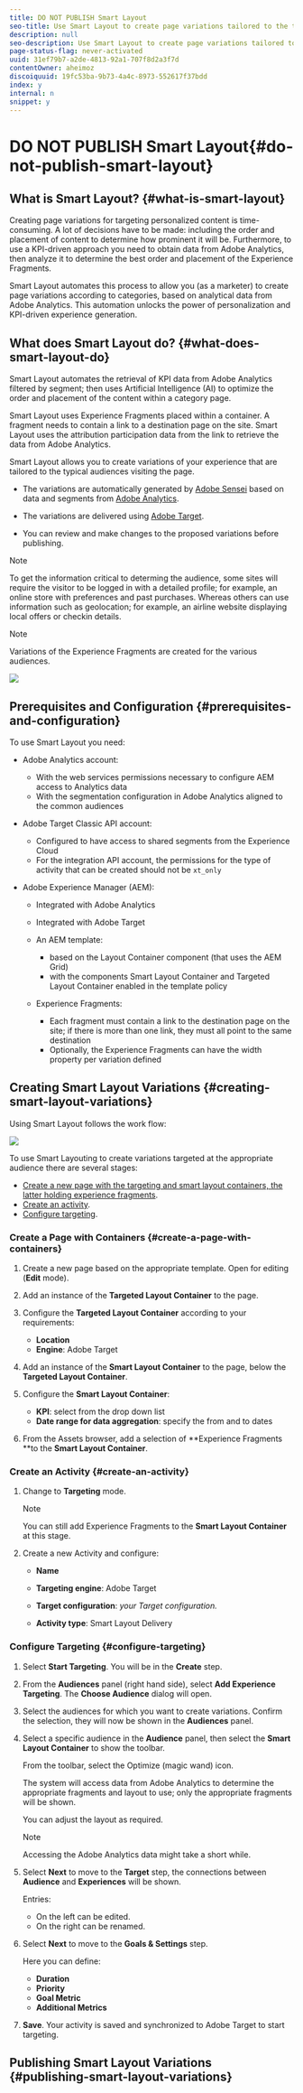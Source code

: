 ```yaml
---
title: DO NOT PUBLISH Smart Layout
seo-title: Use Smart Layout to create page variations tailored to the typical audiences visiting the page.
description: null
seo-description: Use Smart Layout to create page variations tailored to the typical audiences visiting the page.
page-status-flag: never-activated
uuid: 31ef79b7-a2de-4813-92a1-707f8d2a3f7d
contentOwner: aheimoz
discoiquuid: 19fc53ba-9b73-4a4c-8973-552617f37bdd
index: y
internal: n
snippet: y
---
```


# DO NOT PUBLISH Smart Layout{#do-not-publish-smart-layout}

<!--
Comment Type: remark
Last Modified By: Alison Heimoz (aheimoz)
Last Modified Date: 2018-11-28T07:27:23.806-0500
<p>This page is not tagged (as otherwise it breaks the Help Container page)<br /> </p>
-->

<!--
Comment Type: remark
Last Modified By: Alison Heimoz (aheimoz)
Last Modified Date: 2018-11-08T05:38:12.145-0500
<p>Test page (nightly)</p>
<ul>
<li>http://qa-fluidxp-snapshot.corp.adobe.com:4602/smartlayout_test/sites.html/content/smartlayout</li>
</ul>
-->

<!--
Comment Type: remark
Last Modified By: Alison Heimoz (aheimoz)
Last Modified Date: 2018-11-05T03:12:05.329-0500
<p>See</p>
<ul>
<li>/Users/aheimoz/WiP/SmartLayout/DemoScriptAndTest.odt</li>
</ul>
-->

<!--
Comment Type: remark
Last Modified By: Alison Heimoz (aheimoz)
Last Modified Date: 2018-11-08T05:38:32.935-0500
<p><strong>what to install:</strong></p>
<ul>
<li>https://www.adobeprerelease.com/beta/F915BBE2-0DFE-45C4-D89D-E092EF684B22
<ul>
<li>Installation on DEV environment
<ul>
<li>Use with AEM <a href="https://www.adobeaemcloud.com/content/marketplace/marketplaceProxy.html?packagePath=/content/companies/public/adobe/packages/cq640/servicepack/AEM-6.4.2.0">6.4 SP2</a> with sample content </li>
<li>Install cq-6.4.0-featurepack-24238-0.1.2.zip (see Download section below) using PackageManager that contains the feature and a demo</li>
</ul> </li>
</ul> </li>
<li>https://wiki.corp.adobe.com/display/DMSArchitecture/KT+-+Smart+Layout
<ul>
<li>Installation
<ul>
<li>Use with AEM <a href="https://artifactory.corp.adobe.com/artifactory/maven-aem-release-local/com/adobe/cq/aem-service-pkg/6.4.2-load8/aem-service-pkg-6.4.2-load8.zip">6.4 SP2</a>.</li>
<li>Install <a href="https://artifactory.corp.adobe.com/artifactory/maven-aem-release-local/com/adobe/cq/feature/cq-6.4.0-featurepack-24238/">NPR-24238</a>.</li>
<li>Install <a href="https://artifactory.corp.adobe.com/artifactory/maven-aem-release-local/com/adobe/cq/smartlayout-it-common-content/">demo package</a> - only for demos not for limited beta participants! - this connects with Analytics and Target demo accounts.</li>
</ul> </li>
</ul> </li>
</ul>
-->

## What is Smart Layout? {#what-is-smart-layout}

Creating page variations for targeting personalized content is time-consuming. A lot of decisions have to be made: including the order and placement of content to determine how prominent it will be. Furthermore, to use a KPI-driven approach you need to obtain data from Adobe Analytics, then analyze it to determine the best order and placement of the Experience Fragments.

Smart Layout automates this process to allow you (as a marketer) to create page variations according to categories, based on analytical data from Adobe Analytics. This automation unlocks the power of personalization and KPI-driven experience generation.

<!--
Comment Type: remark
Last Modified By: Alison Heimoz (aheimoz)
Last Modified Date: 2018-11-28T08:06:55.862-0500
<p>consider merging<br /> </p>
-->

<!--
Comment Type: draft

<p>Using attribution participation data to optimize personalize pages is a great way to increase relevance and customer engagements. Currently, the process of obtaining and analyzing the attribution participation data and using that to inform the creation of layout variations is a unsustainable effort that requires data science expertise and at lot of manual layout work.</p>
-->

<!--
Comment Type: draft

<p>The goal of Smart Layout is to democratize the access to this process by automating the process of fetching attribution participation data from Adobe Analytics for relevant audiences and optimizing the placement of experience fragments, which allows the marketer to create category page variations that are based on a data at scale.</p>
-->

## What does Smart Layout do? {#what-does-smart-layout-do}

Smart Layout automates the retrieval of KPI data from Adobe Analytics filtered by segment; then uses Artificial Intelligence (AI) to optimize the order and placement of the content within a category page.

Smart Layout uses Experience Fragments placed within a container. A fragment needs to contain a link to a destination page on the site. Smart Layout uses the attribution participation data from the link to retrieve the data from Adobe Analytics.

<!--
Comment Type: remark
Last Modified By: Alison Heimoz (aheimoz)
Last Modified Date: 2018-11-05T07:47:10.915-0500
<p><strong>Digital Attribution</strong> Methodologies. <strong>Attribution</strong> is the process of identifying a set of user actions (“events”) across screens and touch points that contribute in some manner to a desired outcome, and then assigning value to each of these events.</p>
<p>A <strong>participation metric</strong> is a visit based <strong>metric</strong> that assigns full credit from success events to all values of a variable. In simple words, it allows you to determine which pages, campaigns or any other custom variable values are contributing most to your site's success.</p>
<p>In marketing, <strong>attribution</strong> is the identification of a set of user actions ("events" or "touchpoints") that contribute in some manner to a desired outcome, and then the assignment of a value to each of these events.</p>
-->

<!--
Comment Type: remark
Last Modified By: Alison Heimoz (aheimoz)
Last Modified Date: 2018-11-16T03:11:50.412-0500
<p>does the user create the variations, or does AEM?:</p>
<ul>
<li>Smart Layout allows you to create variations</li>
<li>the variations are automatically generated</li>
</ul>
<div>
Can the user manually create variations of this sort? Would they want to?
<br />
</div>
-->

Smart Layout allows you to create variations of your experience that are tailored to the typical audiences visiting the page.

* The variations are automatically generated by [Adobe Sensei](https://www.adobe.com/sensei.html) based on data and segments from [Adobe Analytics](https://www.adobe.com/analytics/adobe-analytics.html).

* The variations are delivered using [Adobe Target](https://www.adobe.com/marketing/target.html).
* You can review and make changes to the proposed variations before publishing.

<!--
Comment Type: remark
Last Modified By: Alison Heimoz (aheimoz)
Last Modified Date: 2018-11-13T03:37:02.670-0500
<p>do the use cases in the following note work?</p>
-->

>[!NOTE]
>
>To get the information critical to determing the audience, some sites will require the visitor to be logged in with a detailed profile; for example, an online store with preferences and past purchases. Whereas others can use information such as geolocation; for example, an airline website displaying local offers or checkin details.

>[!NOTE]
>
>Variations of the Experience Fragments are created for the various audiences.

![](assets/SL-02-Architecture.png) 

## Prerequisites and Configuration {#prerequisites-and-configuration}

<!--
Comment Type: remark
Last Modified By: Alison Heimoz (aheimoz)
Last Modified Date: 2018-11-02T02:37:26.972-0400
<p>Might need to be relocated, depending on whether this is FP or GA docs.</p>
-->

<!--
Comment Type: remark
Last Modified By: Alison Heimoz (aheimoz)
Last Modified Date: 2018-11-02T02:47:09.351-0400
<p>Adobe Target needs to be configured to have access to shared segments from the Experience Cloud</p>
<ul>
<li><strong><em>this requirement will be removed in future version for customers that have Adobe Target Premium</em></strong></li>
</ul>
-->

<!--
Comment Type: remark
Last Modified By: Alison Heimoz (aheimoz)
Last Modified Date: 2018-11-05T02:58:00.300-0500
<p>Are the experience fragments tagged as being appropriate to a specific audience?</p>
<p>Or does SL parse the text for key terms?</p>
<p>Or.....something Analytics and/or Targeting?</p>
-->

<!--
Comment Type: remark
Last Modified By: Alison Heimoz (aheimoz)
Last Modified Date: 2018-11-13T02:11:35.825-0500
<ul>
<li>Demo package - Smart Layout Testing<br />
<ul>
<li>food-network pages - purpose?</li>
<li>XF-pages - purpose?</li>
</ul> </li>
</ul>
-->

To use Smart Layout you need:

* Adobe Analytics account:

    * With the web services permissions necessary to configure AEM access to Analytics data
    * With the segmentation configuration in Adobe Analytics aligned to the common audiences

* Adobe Target Classic API account:

    * Configured to have access to shared segments from the Experience Cloud  
    * For the integration API account, the permissions for the type of activity that can be created should not be `xt_only`

* Adobe Experience Manager (AEM):

    * Integrated with Adobe Analytics
    * Integrated with Adobe Target
    * An AEM template:

        * based on the Layout Container component (that uses the AEM Grid)
        * with the components Smart Layout Container and Targeted Layout Container enabled in the template policy

    * Experience Fragments:

        * Each fragment must contain a link to the destination page on the site; if there is more than one link, they must all point to the same destination
        * Optionally, the Experience Fragments can have the width property per variation defined

## Creating Smart Layout Variations {#creating-smart-layout-variations}

<!--
Comment Type: remark
Last Modified By: Alison Heimoz (aheimoz)
Last Modified Date: 2018-11-16T03:29:10.513-0500
<p>What's the purpose of variations in this context?</p>
<ul>
<li>different audiences?</li>
<li>different channels?</li>
<li>both?</li>
</ul>
<div>
How does Smart Layouting consider/select from the various variations? Or does the user have to configure each?
<br />
</div>
-->

Using Smart Layout follows the work flow:

![](assets/SL-01-MVPWorkflow.png)

To use Smart Layouting to create variations targeted at the appropriate audience there are several stages:

* [Create a new page with the targeting and smart layout containers, the latter holding experience fragments](/sites/authoring/using/smart-layout.html?cq_ck=1542091597887#CreateaPagewithContainers).
* [Create an activity](/sites/authoring/using/smart-layout.html?cq_ck=1542091597887#CreateanActivity).
* [Configure targeting](/sites/authoring/using/smart-layout.html?cq_ck=1542091597887#ConfigureTargeting).

### Create a Page with Containers {#create-a-page-with-containers}

1. Create a new page based on the appropriate template. Open for editing (**Edit** mode).

   <!--
   Comment Type: remark
   Last Modified By: Alison Heimoz (aheimoz)
   Last Modified Date: 2019-01-14T03:52:20.690-0500
   <p>eg http://localhost:4502/editor.html/content/smartlayout/en/test-01.html<br /> </p>
   -->

1. Add an instance of the **Targeted Layout Container** to the page.  

1. Configure the **Targeted Layout Container** according to your requirements:

   <!--
   Comment Type: remark
   Last Modified By: Alison Heimoz (aheimoz)
   Last Modified Date: 2019-01-14T03:24:36.284-0500
   <p>eg location - SLBeta</p>
   -->

    * **Location**
    * **Engine**: Adobe Target

1. Add an instance of the **Smart Layout Container** to the page, below the **Targeted Layout Container**.
1. Configure the **Smart Layout Container**:

   <!--
   Comment Type: remark
   Last Modified By: Alison Heimoz (aheimoz)
   Last Modified Date: 2019-01-14T03:51:53.354-0500
   <p>eg</p>
   <p>KPI</p>
   <p>- second instance of Page Views</p>
   <p>Date range</p>
   <p>- 2018-09-01 - 2018-09-30</p>
   -->

    * **KPI**: select from the drop down list
    * **Date range for data aggregation**: specify the from and to dates

1. From the Assets browser, add a selection of **Experience Fragments **to the **Smart Layout Container**.

   <!--
   Comment Type: remark
   Last Modified By: Alison Heimoz (aheimoz)
   Last Modified Date: 2019-01-14T03:53:01.668-0500
   <p>filter XFs on path /content/experience-fragments/Smart_Layout_demo_XFs</p>
   -->

### Create an Activity {#create-an-activity}

<!--
Comment Type: remark
Last Modified By: Alison Heimoz (aheimoz)
Last Modified Date: 2018-11-13T01:56:09.061-0500
<ul>
<li>what exactly is an activity in this context?</li>
<li>what can be done with it?</li>
<li>need to cross-reference Analytics/Targeting docs?<br /> </li>
</ul>
-->

1. Change to **Targeting** mode.

   >[!NOTE]
   >
   >You can still add Experience Fragments to the **Smart Layout Container** at this stage.

1. Create a new Activity and configure:

   <!--
   Comment Type: remark
   Last Modified By: Alison Heimoz (aheimoz)
   Last Modified Date: 2019-01-14T03:56:52.240-0500
   <p>eg any name / Adobe Target / sitesc / Smart Layout Delivery<br /> </p>
   -->

    * **Name** 
    
    * **Targeting engine**: Adobe Target
    * **Target configuration**: *your Target configuration.*
    
    * **Activity type**: Smart Layout Delivery

### Configure Targeting {#configure-targeting}

<!--
Comment Type: remark
Last Modified By: Alison Heimoz (aheimoz)
Last Modified Date: 2018-11-13T01:56:57.077-0500
<ul>
<li>what exactly happens here, and at which step?<br /> </li>
</ul>
-->

1. Select **Start Targeting**. You will be in the **Create** step.  

1. From the **Audiences** panel (right hand side), select **Add Experience Targeting**. The **Choose Audience** dialog will open.  

1. Select the audiences for which you want to create variations. Confirm the selection, they will now be shown in the **Audiences** panel.

   <!--
   Comment Type: remark
   Last Modified By: Alison Heimoz (aheimoz)
   Last Modified Date: 2018-11-13T00:29:34.045-0500
   <p>There are additional actions for each audience - what can be done with each:</p>
   <ul>
   <li>Edit Audience</li>
   <li>Rename Experience</li>
   <li>Duplicate</li>
   <li>Delete</li>
   </ul>
   -->

1. Select a specific audience in the **Audience** panel, then select the **Smart Layout Container** to show the toolbar.

   <!--
   Comment Type: remark
   Last Modified By: Alison Heimoz (aheimoz)
   Last Modified Date: 2018-11-13T02:28:56.440-0500
   <p>does this <em><strong>have</strong></em> to be done for <em><strong>each</strong></em> audience - to format the layout?<br /> </p>
   -->

   From the toolbar, select the Optimize (magic wand) icon.

   The system will access data from Adobe Analytics to determine the appropriate fragments and layout to use; only the appropriate fragments will be shown.

   You can adjust the layout as required.

   >[!NOTE]
   >
   >Accessing the Adobe Analytics data might take a short while.

1. Select **Next** to move to the **Target** step, the connections between **Audience** and **Experiences** will be shown.

   <!--
   Comment Type: remark
   Last Modified By: Alison Heimoz (aheimoz)
   Last Modified Date: 2018-11-13T02:01:22.389-0500
   <ul>
   <li>what exactly can be done here?
   <ul>
   <li>entries on the left can be edited</li>
   <li>entries on the right can be renamed</li>
   </ul> </li>
   </ul>
   -->

   Entries:

    * On the left can be edited.
    * On the right can be renamed.

1. Select **Next** to move to the **Goals & Settings** step.

   Here you can define:

    * **Duration**
    * **Priority**
    * **Goal Metric**
    * **Additional Metrics**

1. **Save**. Your activity is saved and synchronized to Adobe Target to start targeting.

## Publishing Smart Layout Variations {#publishing-smart-layout-variations}

<!--
Comment Type: remark
Last Modified By: Alison Heimoz (aheimoz)
Last Modified Date: 2018-11-13T02:54:08.099-0500
<p><strong>A: <em>Publishing using Experience targeting</em> (for now, the default Smart Layout Delivery method is experience targeting)</strong></p>
<ol>
<li>Click next two times in the targeting workflow to get to the <em>goals & settings </em>step.</li>
<li>Select the duration of the campaign. </li>
<li>Select a metric that is aligned with the KPI that was selected for optimization.</li>
<li>Click save to start the Target activity.</li>
</ol>
<p><strong>B: </strong><em>Publishing using other Target activity</em></p>
<ol>
<li>In the targeting workflow right-click on the Smart Layout container and select 'Export to Target'.</li>
<li>The experience variations are exported to Target and can be used to set up Target campaigns.</li>
</ol>
-->

<!--
Comment Type: remark
Last Modified By: Alison Heimoz (aheimoz)
Last Modified Date: 2018-11-13T02:54:29.659-0500
<ul>
<li>what needs to be published, in which system and in which order?</li>
<li>what when any element gets updated?</li>
</ul>
-->

